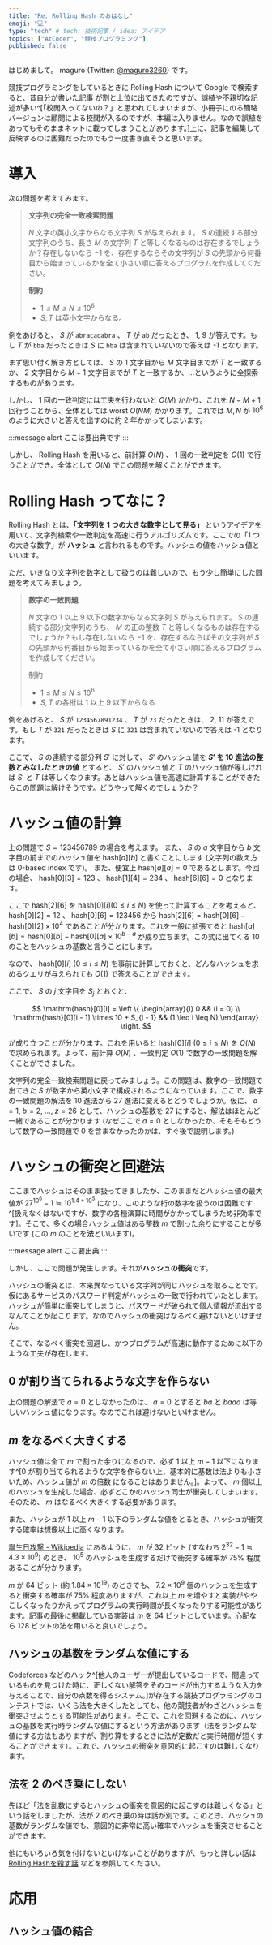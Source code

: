 ```yaml
---
title: "Re: Rolling Hash のおはなし"
emoji: "💻"
type: "tech" # tech: 技術記事 / idea: アイデア
topics: ["AtCoder", "競技プログラミング"]
published: false
---
```


はじめまして。 maguro (Twitter: [@maguro3260](https://twitter.com/maguro3260)) です。

競技プログラミングをしているときに Rolling Hash について Google で検索すると、[昔自分が書いた記事](https://www.npca.jp/magazine/2021/maguro) が割と上位に出てきたのですが、誤植や不親切な記述が多い^[「校閲入ってないの？」と思われてしまいますが、小冊子にのる簡略バージョンは顧問による校閲が入るのですが、本編は入りません。なので誤植をあってもそのままネットに載ってしまうことがあります。]上に、記事を編集して反映するのは困難だったのでもう一度書き直そうと思います。

# 導入

次の問題を考えてみます。

> **文字列の完全一致検索問題**
>
> $N$ 文字の英小文字からなる文字列 $S$ が与えられます。
> $S$ の連続する部分文字列のうち、長さ $M$ の文字列 $T$ と等しくなるものは存在するでしょうか？存在しないなら $-1$ を、存在するならその文字列が $S$ の先頭から何番目から始まっているかを全て小さい順に答えるプログラムを作成してください。
>
> **制約**
>
> - $1 \leq M \leq N \leq 10^6$
> - $S, T$ は英小文字からなる。

例をあげると、 $S$ が `abracadabra` 、 $T$ が `ab` だったとき、 1, 9 が答えです。もし $T$ が `bba` だったときは $S$ に `bba` は含まれていないので答えは -1 となります。

まず思い付く解き方としては、 $S$ の $1$ 文字目から $M$ 文字目までが $T$ と一致するか、 $2$ 文字目から $M + 1$ 文字目までが $T$ と一致するか、…というように全探索するものがあります。 

しかし、 $1$ 回の一致判定には工夫を行わないと $O(M)$ かかり、これを $N - M + 1$ 回行うことから、全体としては $\mathrm{worst}\ O(NM)$ かかります。これでは $M, N$ が $10^6$ のように大きいと答えを出すのに約 2 年かかってしまいます。

:::message alert
ここは要出典です
:::

しかし、 Rolling Hash を用いると、前計算 $O(N)$ 、 $1$ 回の一致判定を $O(1)$ で行うことができ、全体として $O(N)$ でこの問題を解くことができます。

# Rolling Hash ってなに？

Rolling Hash とは、**「文字列を 1 つの大きな数字として見る」** というアイデアを用いて、文字列検索や一致判定を高速に行うアルゴリズムです。ここでの「1 つの大きな数字」が **ハッシュ** と言われるものです。ハッシュの値をハッシュ値といいます。

ただ、いきなり文字列を数字として扱うのは難しいので、もう少し簡単にした問題を考えてみましょう。

> **数字の一致問題**
>
> $N$ 文字の $1$ 以上 $9$ 以下の数字からなる文字列 $S$ が与えられます。
> $S$ の連続する部分文字列のうち、 $M$ の正の整数 $T$ と等しくなるものは存在するでしょうか？もし存在しないなら $-1$ を、存在するならばその文字列が $S$ の先頭から何番目から始まっているかを全て小さい順に答えるプログラムを作成してください。
>
> 制約
> - $1 \leq M \leq N \leq 10^6$
> - $S, T$ の各桁は $1$ 以上 $9$ 以下からなる

例をあげると、 $S$ が `1234567891234` 、 $T$ が `23` だったときは、 2, 11 が答えです。もし $T$ が `321` だったときは $S$ に `321` は含まれていないので答えは -1 となります。

ここで、 $S$ の連続する部分列 $S'$ に対して、 $S'$ のハッシュ値を **$S'$ を $10$ 進法の整数とみなしたときの値** とすると、 $S'$ のハッシュ値と $T$ のハッシュ値が等しければ $S'$ と $T$ は等しくなります。あとはハッシュ値を高速に計算することができたらこの問題は解けそうです。どうやって解くのでしょうか？

# ハッシュ値の計算

上の問題で $S = 123456789$ の場合を考えます。
また、 $S$ の $a$ 文字目から $b$ 文字目の前までのハッシュ値を $\mathrm{hash}[a][b]$ と書くことにします (文字列の数え方は 0-based index です)。 また、便宜上 $\mathrm{hash}[a][a] = 0$ であるとします。今回の場合、 $\mathrm{hash}[0][3] = 123$ 、 $\mathrm{hash}[1][4] = 234$ 、 $\mathrm{hash}[6][6] = 0$ となります。

ここで $\mathrm{hash}[2][6]$ を $\mathrm{hash}[0][i] (0 \leq i \leq N)$ を使って計算することを考えると、 $\mathrm{hash}[0][2] = 12$ 、 $\mathrm{hash}[0][6] = 123456$ から $\mathrm{hash}[2][6] = \mathrm{hash}[0][6] - \mathrm{hash}[0][2] \times 10^4$ であることが分かります。これを一般に拡張すると $\mathrm{hash}[a][b] = \mathrm{hash}[0][b] - \mathrm{hash}[0][a] \times 10^{b - a}$ が成り立ちます。この式に出てくる $10$ のことをハッシュの基数と言うことにします。

なので、 $\mathrm{hash}[0][i]\ (0 \leq i \leq N)$ を事前に計算しておくと、どんなハッシュを求めるクエリが与えられても $O(1)$ で答えることができます。

ここで、 $S$ の $j$ 文字目を $S_j$ とおくと、

$$
\mathrm{hash}[0][i] = 
\left \{
\begin{array}{l}
0 && (i = 0) \\
\mathrm{hash}[0][i - 1] \times 10 + S_{i - 1} && (1 \leq i \leq N)
\end{array}
\right.
$$

が成り立つことが分かります。これを用いると $\mathrm{hash}[0][i]\ (0 \leq i \leq N)$ を $O(N)$ で求められます。よって、前計算 $O(N)$ 、一致判定 $O(1)$ で数字の一致問題を解くことができました。

文字列の完全一致検索問題に戻ってみましょう。この問題は、数字の一致問題で出てきた $S$ が数字から英小文字で構成されるようになっています。ここで、数字の一致問題の解法を $10$ 進法から $27$ 進法に変えるとどうでしょうか。仮に、 $a = 1,\ b = 2,\ \dots,\ z = 26$ として、ハッシュの基数を $27$ にすると、解法はほとんど一緒であることが分かります (なぜここで $a = 0$ としなかったか、そもそもどうして数字の一致問題で $0$ を含まなかったのかは、すぐ後で説明します。) 

# ハッシュの衝突と回避法

ここまでハッシュはそのまま扱ってきましたが、このままだとハッシュ値の最大値が $27^{10^6} - 1 \fallingdotseq 10^{1.4 * 10^5}$ になり、このような桁の数字を扱うのは困難です^[扱えなくはないですが、数字の各種演算に時間がかかってしまうため非効率です]。そこで、多くの場合ハッシュ値はある整数 $m$ で割った余りにすることが多いです (この $m$ のことを**法**といいます)。

:::message alert
ここ要出典
:::

しかし、ここで問題が発生します。それが**ハッシュの衝突**です。

ハッシュの衝突とは、本来異なっている文字列が同じハッシュを取ることです。仮にあるサービスのパスワード判定がハッシュの一致で行われていたとします。ハッシュが簡単に衝突してしまうと、パスワードが破られて個人情報が流出するなんてことが起こります。なのでハッシュの衝突はなるべく避けないといけません。

そこで、なるべく衝突を回避し、かつプログラムが高速に動作するために以下のような工夫が存在します。

## $0$ が割り当てられるような文字を作らない

上の問題の解法で $a = 0$ としなかったのは、 $a = 0$ とすると $ba$ と $baaa$ は等しいハッシュ値になります。なのでこれは避けないといけません。

## $m$ をなるべく大きくする

ハッシュ値は全て $m$ で割った余りになるので、必ず $1$ 以上 $m - 1$ 以下になります^[$0$ が割り当てられるような文字を作らない上、基本的に基数は法よりも小さいため、ハッシュ値が $m$ の倍数 になることはありません。]。よって、 $m$ 個以上のハッシュを生成した場合、必ずどこかのハッシュ同士が衝突してしまいます。そのため、 $m$ はなるべく大きくする必要があります。

また、ハッシュが $1$ 以上 $m - 1$ 以下のランダムな値をとるとき、ハッシュが衝突する確率は想像以上に高くなります。

[誕生日攻撃 - Wikipedia](https://ja.wikipedia.org/wiki/%E8%AA%95%E7%94%9F%E6%97%A5%E6%94%BB%E6%92%83) にあるように、 $m$ が $32$ ビット (すなわち $2^{32} - 1 \fallingdotseq 4.3 \times 10^9)$ のとき、 $10^5$ のハッシュを生成するだけで衝突する確率が $75\%$ 程度あることが分かります。

$m$ が $64$ ビット (約 $1.84 \times 10^{19}$) のときでも、 $7.2 \times 10^9$ 個のハッシュを生成すると衝突する確率が $75\%$ 程度ありますが、これ以上 $m$ を増やすと実装がややこしくなったりかえってプログラムの実行時間が長くなったりする可能性があります。記事の最後に掲載している実装は $m$ を $64$ ビットとしています。心配なら $128$ ビットの法を用いると良いでしょう。

## ハッシュの基数をランダムな値にする

Codeforces などのハック^[他人のユーザーが提出しているコードで、間違っているものを見つけた時に、正しくない解答をそのコードが出力するような入力を与えることで、自分の点数を得るシステム。]が存在する競技プログラミングのコンテストでは、いくら法を大きくしたとしても、他の競技者がわざとハッシュを衝突させようとする可能性があります。そこで、これを回避するために、ハッシュの基数を実行時ランダムな値にするという方法があります（法をランダムな値にする方法もありますが、割り算をするときに法が定数だと実行時間が短くすることができます）。これで、ハッシュの衝突を意図的に起こすのは難しくなります。

## 法を $2$ のべき乗にしない

先ほど「法を乱数にするとハッシュの衝突を意図的に起こすのは難しくなる」という話をしましたが、法が $2$ のべき乗の時は話が別です。このとき、ハッシュの基数がランダムな値でも、意図的に非常に高い確率でハッシュを衝突させることができます。

他にもいろいろ気を付けないといけないことがありますが、もっと詳しい話は [Rolling Hashを殺す話](https://www.slideshare.net/nagisaeto/rolling-hash-149990902) などを参照してください。

# 応用

## ハッシュ値の結合
